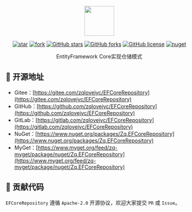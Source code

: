 <p></p>
<p></p>

<p align="center">
<img src="https://zqlovejyc.gitee.io/zqutils-js/Images/EF.png" height="80"/>
</p>

<div align="center">

[![star](https://gitee.com/zqlovejyc/EFCoreRepository/badge/star.svg)](https://gitee.com/zqlovejyc/EFCoreRepository/stargazers) [![fork](https://gitee.com/zqlovejyc/EFCoreRepository/badge/fork.svg)](https://gitee.com/zqlovejyc/EFCoreRepository/members) [![GitHub stars](https://img.shields.io/github/stars/zqlovejyc/EFCoreRepository?logo=github)](https://github.com/zqlovejyc/EFCoreRepository/stargazers) [![GitHub forks](https://img.shields.io/github/forks/zqlovejyc/EFCoreRepository?logo=github)](https://github.com/zqlovejyc/EFCoreRepository/network) [![GitHub license](https://img.shields.io/badge/license-Apache2-yellow)](https://github.com/zqlovejyc/EFCoreRepository/blob/master/LICENSE) [![nuget](https://img.shields.io/nuget/v/Zq.EFCoreRepository.svg?cacheSeconds=10800)](https://www.nuget.org/packages/Zq.EFCoreRepository)

</div>

<p></p>

<div align="center">

EntityFramework Core实现仓储模式

</div>


## 🌭 开源地址

- Gitee：[https://gitee.com/zqlovejyc/EFCoreRepository](https://gitee.com/zqlovejyc/EFCoreRepository)
- GitHub：[https://github.com/zqlovejyc/EFCoreRepository](https://github.com/zqlovejyc/EFCoreRepository)
- GitLab：[https://gitlab.com/zqlovejyc/EFCoreRepository](https://gitlab.com/zqlovejyc/EFCoreRepository)
- NuGet：[https://www.nuget.org/packages/Zq.EFCoreRepository](https://www.nuget.org/packages/Zq.EFCoreRepository)
- MyGet：[https://www.myget.org/feed/zq-myget/package/nuget/Zq.EFCoreRepository](https://www.myget.org/feed/zq-myget/package/nuget/Zq.EFCoreRepository)

## 🍻 贡献代码

`EFCoreRepository` 遵循 `Apache-2.0` 开源协议，欢迎大家提交 `PR` 或 `Issue`。
